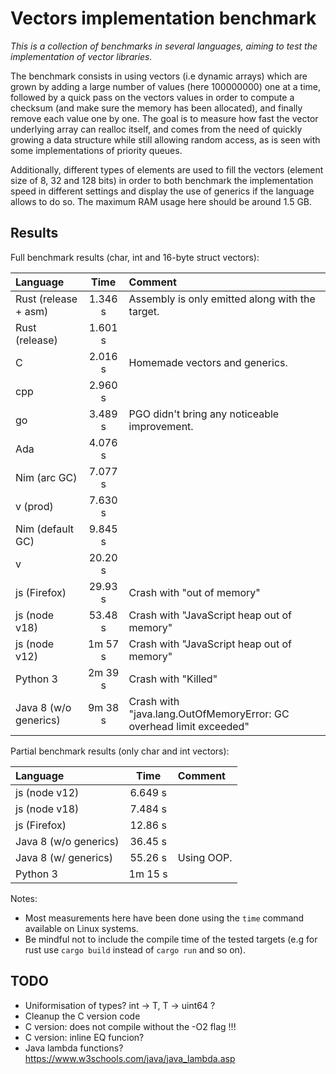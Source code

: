 # Vectors implementation benchmark

*This is a collection of benchmarks in several languages, aiming to test the implementation of vector libraries.*

The benchmark consists in using vectors (i.e dynamic arrays) which are grown by adding a large number of values (here 100000000) one at a time, followed by a quick pass on the vectors values in order to compute a checksum (and make sure the memory has been allocated), and finally remove each value one by one. The goal is to measure how fast the vector underlying array can realloc itself, and comes from the need of quickly growing a data structure while still allowing random access, as is seen with some implementations of priority queues.

Additionally, different types of elements are used to fill the vectors (element size of 8, 32 and 128 bits) in order to both benchmark the implementation speed in different settings and display the use of generics if the language allows to do so. The maximum RAM usage here should be around 1.5 GB.


## Results

Full benchmark results (char, int and 16-byte struct vectors):

| Language                 | Time       | Comment                                                             |
| :----------------------- | :--------: | :------------------------------------------------------------------ |
| Rust (release + asm)     | 1.346 s    | Assembly is only emitted along with the target.                     |
| Rust (release)           | 1.601 s    |                                                                     |
| C                        | 2.016 s    | Homemade vectors and generics.                                      |
| cpp                      | 2.960 s    |                                                                     |
| go                       | 3.489 s    | PGO didn't bring any noticeable improvement.                        |
| Ada                      | 4.076 s    |                                                                     |
| Nim (arc GC)             | 7.077 s    |                                                                     |
| v (prod)                 | 7.630 s    |                                                                     |
| Nim (default GC)         | 9.845 s    |                                                                     |
| v                        | 20.20 s    |                                                                     |
| js (Firefox)             | 29.93 s    | Crash with "out of memory"                                          |
| js (node v18)            | 53.48 s    | Crash with "JavaScript heap out of memory"                          |
| js (node v12)            | 1m 57 s    | Crash with "JavaScript heap out of memory"                          |
| Python 3                 | 2m 39 s    | Crash with "Killed"                                                 |
| Java 8 (w/o generics)    | 9m 38 s    | Crash with "java.lang.OutOfMemoryError: GC overhead limit exceeded" |

Partial benchmark results (only char and int vectors):

| Language                 | Time       | Comment                                                             |
| :----------------------- | :--------: | :------------------------------------------------------------------ |
| js (node v12)            | 6.649 s    |                                                                     |
| js (node v18)            | 7.484 s    |                                                                     |
| js (Firefox)             | 12.86 s    |                                                                     |
| Java 8 (w/o generics)    | 36.45 s    |                                                                     |
| Java 8 (w/ generics)     | 55.26 s    | Using OOP.                                                          |
| Python 3                 | 1m 15 s    |                                                                     |

Notes:
- Most measurements here have been done using the ``` time ``` command available on Linux systems.
- Be mindful not to include the compile time of the tested targets (e.g for rust use ``` cargo build ``` instead of ``` cargo run ``` and so on).


## TODO

- Uniformisation of types? int -> T, T -> uint64 ?
- Cleanup the C version code
- C version: does not compile without the -O2 flag !!!
- C version: inline EQ funcion?
- Java lambda functions? <https://www.w3schools.com/java/java_lambda.asp>
